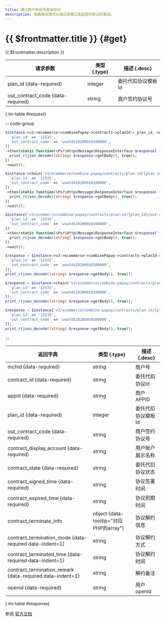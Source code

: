 ```yaml
---
title: 通过商户协议号查询协议
description: 电商服务商可以通过该接口发起签约协议的查询。
---
```


# {{ $frontmatter.title }} {#get}

{{ $frontmatter.description }}

| 请求参数 | 类型 {.type} | 描述 {.desc}
| --- | --- | ---
| plan_id {data-required} | integer | 委托代扣协议模板Id
| out_contract_code {data-required} | string | 商户签约协议号

{.im-table #request}

::: code-group

```php [异步纯链式]
$instance->v3->ecommerce->combinePapay->contracts->planId->_plan_id_->outContractCode->_out_contract_code_->getAsync([
  'plan_id' => '12535',
  'out_contract_code' => 'wxwtdk20200910100000',
])
->then(static function(\Psr\Http\Message\ResponseInterface $response) {
  print_r(json_decode((string) $response->getBody(), true));
})
->wait();
```

```php [异步声明式]
$instance->chain('v3/ecommerce/combine-papay/contracts/plan-id/{plan_id}/out-contract-code/{out_contract_code}')->getAsync([
  'plan_id' => '12535',
  'out_contract_code' => 'wxwtdk20200910100000',
])
->then(static function(\Psr\Http\Message\ResponseInterface $response) {
  print_r(json_decode((string) $response->getBody(), true));
})
->wait();
```

```php [异步属性式]
$instance['v3/ecommerce/combine-papay/contracts/plan-id/{plan_id}/out-contract-code/{out_contract_code}']->getAsync([
  'plan_id' => '12535',
  'out_contract_code' => 'wxwtdk20200910100000',
])
->then(static function(\Psr\Http\Message\ResponseInterface $response) {
  print_r(json_decode((string) $response->getBody(), true));
})
->wait();
```

```php [同步纯链式]
$response = $instance->v3->ecommerce->combinePapay->contracts->planId->_plan_id_->outContractCode->_out_contract_code_->get([
  'plan_id' => '12535',
  'out_contract_code' => 'wxwtdk20200910100000',
]);
print_r(json_decode((string) $response->getBody(), true));
```

```php [同步声明式]
$response = $instance->chain('v3/ecommerce/combine-papay/contracts/plan-id/{plan_id}/out-contract-code/{out_contract_code}')->get([
  'plan_id' => '12535',
  'out_contract_code' => 'wxwtdk20200910100000',
]);
print_r(json_decode((string) $response->getBody(), true));
```

```php [同步属性式]
$response = $instance['v3/ecommerce/combine-papay/contracts/plan-id/{plan_id}/out-contract-code/{out_contract_code}']->get([
  'plan_id' => '12535',
  'out_contract_code' => 'wxwtdk20200910100000',
]);
print_r(json_decode((string) $response->getBody(), true));
```

:::

| 返回字典 | 类型 {.type} | 描述 {.desc}
| --- | --- | ---
| mchid {data-required} | string | 商户号
| contract_id {data-required} | string | 委托代扣协议Id
| appid {data-required} | string | 商户APPID
| plan_id {data-required} | integer | 委托代扣协议模板Id
| out_contract_code {data-required} | string | 商户签约协议号
| contract_display_account {data-required} | string | 用户账户展示名称
| contract_state {data-required} | string | 委托代扣协议状态
| contract_signed_time {data-required} | string | 协议签署时间
| contract_expired_time {data-required} | string | 协议到期时间
| contract_terminate_info | object {data-tooltip="对应PHP的array"} | 协议解约信息
| contract_termination_mode {data-required data-indent=1} | string | 协议解约方式
| contract_terminated_time {data-required data-indent=1} | string | 协议解约时间
| contract_termination_remark {data-required data-indent=1} | string | 解约备注
| openid {data-required} | string | 用户openid

{.im-table #response}

参阅 [官方文档](https://pay.weixin.qq.com/wiki/doc/apiv3_partner/Offline/apis/chapter5_5_2.shtml)
